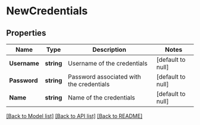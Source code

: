 # NewCredentials

## Properties
Name | Type | Description | Notes
------------ | ------------- | ------------- | -------------
**Username** | **string** | Username of the credentials | [default to null]
**Password** | **string** | Password associated with the credentials | [default to null]
**Name** | **string** | Name of the credentials | [default to null]

[[Back to Model list]](../README.md#documentation-for-models) [[Back to API list]](../README.md#documentation-for-api-endpoints) [[Back to README]](../README.md)

